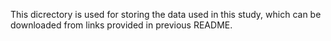 This dicrectory is used for storing the data used in this study, which can be downloaded from links provided in previous README.